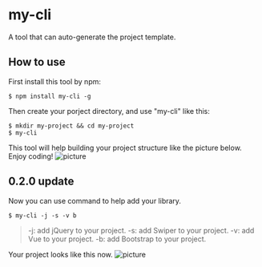 # my-cli
A tool that can auto-generate the project template.
## How to use 
First install this tool by npm:
```
$ npm install my-cli -g
```
Then create your porject directory, and use "my-cli" like this:
```
$ mkdir my-project && cd my-project
$ my-cli
```
This tool will help building your project structure like the picture below. Enjoy coding!
![picture](http://ooqymz3vm.bkt.clouddn.com/cli.gif)

## 0.2.0 update
Now you can use command to help add your library.
```
$ my-cli -j -s -v b
```
> -j: add jQuery to your project.
> -s: add Swiper to your project.
> -v: add Vue to your project.
> -b: add Bootstrap to your project.

Your project looks like this now.
![picture](http://ooqymz3vm.bkt.clouddn.com/cli2.jpg)